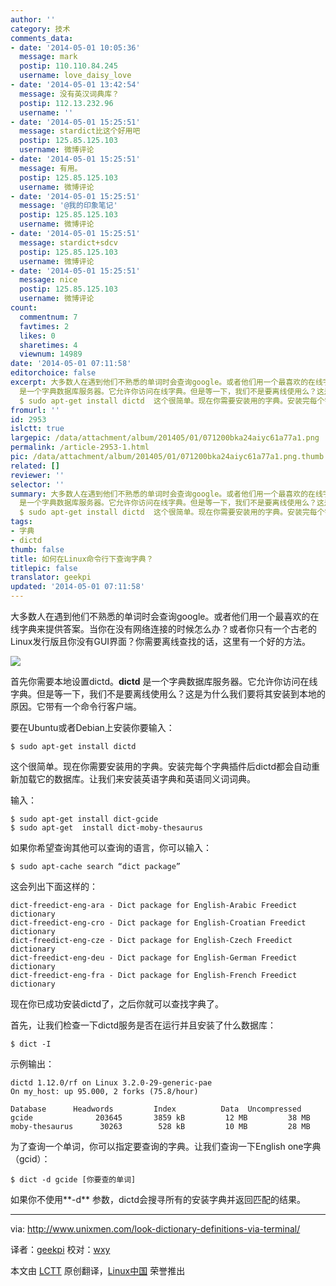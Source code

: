 ```yaml
---
author: ''
category: 技术
comments_data:
- date: '2014-05-01 10:05:36'
  message: mark
  postip: 110.110.84.245
  username: love_daisy_love
- date: '2014-05-01 13:42:54'
  message: 没有英汉词典库？
  postip: 112.13.232.96
  username: ''
- date: '2014-05-01 15:25:51'
  message: stardict比这个好用吧
  postip: 125.85.125.103
  username: 微博评论
- date: '2014-05-01 15:25:51'
  message: 有用。
  postip: 125.85.125.103
  username: 微博评论
- date: '2014-05-01 15:25:51'
  message: '@我的印象笔记'
  postip: 125.85.125.103
  username: 微博评论
- date: '2014-05-01 15:25:51'
  message: stardict+sdcv
  postip: 125.85.125.103
  username: 微博评论
- date: '2014-05-01 15:25:51'
  message: nice
  postip: 125.85.125.103
  username: 微博评论
count:
  commentnum: 7
  favtimes: 2
  likes: 0
  sharetimes: 4
  viewnum: 14989
date: '2014-05-01 07:11:58'
editorchoice: false
excerpt: 大多数人在遇到他们不熟悉的单词时会查询google。或者他们用一个最喜欢的在线字典来提供答案。当你在没有网络连接的时候怎么办？或者你只有一个古老的Linux发行版且你没有GUI界面？你需要离线查找的话，这里有一个好的方法。  首先你需要本地设置dictd。dictd
  是一个字典数据库服务器。它允许你访问在线字典。但是等一下，我们不是要离线使用么？这是为什么我们要将其安装到本地的原因。它带有一个命令行客户端。 要在Ubuntu或者Debian上安装你要输入：
  $ sudo apt-get install dictd  这个很简单。现在你需要安装用的字典。安装完每个字
fromurl: ''
id: 2953
islctt: true
largepic: /data/attachment/album/201405/01/071200bka24aiyc61a77a1.png
permalink: /article-2953-1.html
pic: /data/attachment/album/201405/01/071200bka24aiyc61a77a1.png.thumb.jpg
related: []
reviewer: ''
selector: ''
summary: 大多数人在遇到他们不熟悉的单词时会查询google。或者他们用一个最喜欢的在线字典来提供答案。当你在没有网络连接的时候怎么办？或者你只有一个古老的Linux发行版且你没有GUI界面？你需要离线查找的话，这里有一个好的方法。  首先你需要本地设置dictd。dictd
  是一个字典数据库服务器。它允许你访问在线字典。但是等一下，我们不是要离线使用么？这是为什么我们要将其安装到本地的原因。它带有一个命令行客户端。 要在Ubuntu或者Debian上安装你要输入：
  $ sudo apt-get install dictd  这个很简单。现在你需要安装用的字典。安装完每个字
tags:
- 字典
- dictd
thumb: false
title: 如何在Linux命令行下查询字典？
titlepic: false
translator: geekpi
updated: '2014-05-01 07:11:58'
---
```


大多数人在遇到他们不熟悉的单词时会查询google。或者他们用一个最喜欢的在线字典来提供答案。当你在没有网络连接的时候怎么办？或者你只有一个古老的Linux发行版且你没有GUI界面？你需要离线查找的话，这里有一个好的方法。


![](/data/attachment/album/201405/01/071200bka24aiyc61a77a1.png)


首先你需要本地设置dictd。**dictd** 是一个字典数据库服务器。它允许你访问在线字典。但是等一下，我们不是要离线使用么？这是为什么我们要将其安装到本地的原因。它带有一个命令行客户端。


要在Ubuntu或者Debian上安装你要输入：



```
$ sudo apt-get install dictd

```

这个很简单。现在你需要安装用的字典。安装完每个字典插件后dictd都会自动重新加载它的数据库。让我们来安装英语字典和英语同义词词典。


输入：



```
$ sudo apt-get install dict-gcide
$ sudo apt-get  install dict-moby-thesaurus

```

如果你希望查询其他可以查询的语言，你可以输入：



```
$ sudo apt-cache search “dict package”

```

这会列出下面这样的：



```
dict-freedict-eng-ara - Dict package for English-Arabic Freedict dictionary
dict-freedict-eng-cro - Dict package for English-Croatian Freedict dictionary
dict-freedict-eng-cze - Dict package for English-Czech Freedict dictionary
dict-freedict-eng-deu - Dict package for English-German Freedict dictionary
dict-freedict-eng-fra - Dict package for English-French Freedict dictionary

```

现在你已成功安装dictd了，之后你就可以查找字典了。


首先，让我们检查一下dictd服务是否在运行并且安装了什么数据库：



```
$ dict -I

```

示例输出：



```
dictd 1.12.0/rf on Linux 3.2.0-29-generic-pae
On my_host: up 95.000, 2 forks (75.8/hour)

Database      Headwords         Index          Data  Uncompressed
gcide              203645       3859 kB         12 MB         38 MB
moby-thesaurus      30263        528 kB         10 MB         28 MB

```

为了查询一个单词，你可以指定要查询的字典。让我们查询一下English one字典（gcid）：



```
$ dict -d gcide [你要查的单词]

```

如果你不使用**-d** 参数，dictd会搜寻所有的安装字典并返回匹配的结果。




---


via: <http://www.unixmen.com/look-dictionary-definitions-via-terminal/>


译者：[geekpi](https://github.com/geekpi) 校对：[wxy](https://github.com/wxy)


本文由 [LCTT](https://github.com/LCTT/TranslateProject) 原创翻译，[Linux中国](http://linux.cn/) 荣誉推出